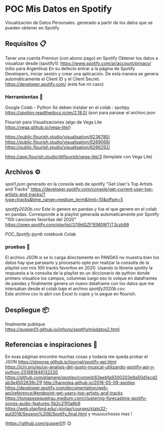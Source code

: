 # POC Mis Datos en Spotify

Visualización de Datos Personales. generado a partir de los datos que se pueden obtener en Spotify

## Requisitos 📋
Tener una cuenta Premiun (con abono pago) en Spotify
Obtener los datos a visualizar desde [spotify1]: https://www.spotify.com/ar/account/privacy/ (sitio para Argentina)
En su defecto entrar a la página de Spotify Developers, iniciar sesión y crear una aplicación. De esta manera se genera automáticamente el Client ID y el Client Secret.
https://developer.spotify.com/ (este fue mi caso)

### Herramientas 🔧

Google Colab - Python
Se deben instalar en el colab :
  spotipy https://spotipy.readthedocs.io/en/2.18.0/
  ijson para parsear el archivo json

Flourish para Visualizaciones (algo de Vega Lite https://vega.github.io/vega-lite/) 

https://public.flourish.studio/visualisation/6236780/
https://public.flourish.studio/visualisation/6269068/
https://public.flourish.studio/visualisation/6266292/

https://app.flourish.studio/@flourish/vega-lite/3 (template con Vega Lite)

## Archivos ⚙️

*spot1.json* generado en la consola web de spotify "Get User's Top Artists and Tracks" 
https://developer.spotify.com/console/get-current-user-top-artists-and-tracks/?type=tracks&time_range=medium_term&limit=10&offset=5 

*spotify2020b.csv* Este lo genere en pandas y fue el que genere en el colab en pandas.
Corresponde a la playlist generada automaticamente por Spotify "100 canciones favoritas del 2020"
https://open.spotify.com/playlist/37i9dQZF1EM0WTjT3czb99

*POC_Spotify.ipynb* notebook Colab


### pruebas  🔩

El archivo JSON si se lo carga directamente en PANDAS no muestra bien los datos hay que parsearlo y procesarlo opte por realizar
la consulta de la playlist con mis 100 tracks favoritos en 2020. Usando la libreria spotity 
la respuesta a la consulta de la playlist es un diccionario de python donde primero visualice los campos, columnas luego eso lo volque en dataframes 
de pandas y finalmente genera un nuevo dataframe con los datos que me intersaban desde el colab baje el archivo *spotify2020b.csv*.  
Este archivo csv lo abri con Excel lo copie y lo pegue en flourish. 


## Despliegue 📦

finalmente publique https://gusper01.github.io/infovis/spotify/misdatos2.html


## Referencias e inspiraciones  📢

En esas páginas encontre muchas cosas y todavia me queda probar el JSON 
https://stmorse.github.io/journal/spotify-api.html
https://ichi.pro/es/un-analisis-del-gusto-musical-utilizando-spotify-api-y-python-251981846132220
https://github.com/plamere/spotipy/commit/63eebfa9300203e9a50d1ecd2ab3e4502639c21f
http://harpolea.github.io/2018-05-09-spotipy
https://developer.spotify.com/documentation/web-api/reference/#endpoint-get-users-top-artists-and-tracks
https://tomasezequielrau.medium.com/clustering-forecasting-spotify-songs-audio-features-5b2c21f0a6b9
https://web.stanford.edu/~kjytay/courses/stats32-aut2018/Session%208/Spotify_final.html
y muuuuchosss mas !

(https://github.com/gusper01) 😊
